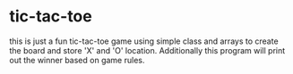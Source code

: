 # tic-tac-toe
this is just a fun tic-tac-toe game using simple class and arrays to create the board 
and store 'X' and 'O' location. Additionally this program will print out the winner 
based on game rules.
